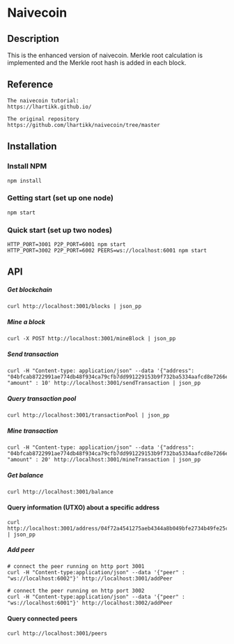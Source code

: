 # Naivecoin

## Description
This is the enhanced version of naivecoin. Merkle root calculation is implemented and the Merkle root hash is added in each block.

## Reference
```
The naivecoin tutorial: 
https://lhartikk.github.io/ 

The original repository  
https://github.com/lhartikk/naivecoin/tree/master 
```

## Installation
### Install NPM
```
npm install
```

### Getting start (set up one node)
```
npm start
```
### Quick start (set up two nodes)
```
HTTP_PORT=3001 P2P_PORT=6001 npm start
HTTP_PORT=3002 P2P_PORT=6002 PEERS=ws://localhost:6001 npm start

```

##  API

##### Get blockchain
```
curl http://localhost:3001/blocks | json_pp
```

##### Mine a block
```
curl -X POST http://localhost:3001/mineBlock | json_pp
``` 

##### Send transaction
```
curl -H "Content-type: application/json" --data '{"address": "04bfcab8722991ae774db48f934ca79cfb7dd991229153b9f732ba5334aafcd8e7266e47076996b55a14bf9913ee3145ce0cfc1372ada8ada74bd287450313534b", "amount" : 10' http://localhost:3001/sendTransaction | json_pp
```

##### Query transaction pool
```
curl http://localhost:3001/transactionPool | json_pp
```

##### Mine transaction

```
curl -H "Content-type: application/json" --data '{"address": "04bfcab8722991ae774db48f934ca79cfb7dd991229153b9f732ba5334aafcd8e7266e47076996b55a14bf9913ee3145ce0cfc1372ada8ada74bd287450313534b", "amount" : 20' http://localhost:3001/mineTransaction | json_pp
```

##### Get balance
```
curl http://localhost:3001/balance
```

#### Query information (UTXO) about a specific address 
```
curl http://localhost:3001/address/04f72a4541275aeb4344a8b049bfe2734b49fe25c08d56918f033507b96a61f9e3c330c4fcd46d0854a712dc878b9c280abe90c788c47497e06df78b25bf60ae64 | json_pp
```

##### Add peer
```
# connect the peer running on http port 3001
curl -H "Content-type:application/json" --data '{"peer" : "ws://localhost:6002"}' http://localhost:3001/addPeer

# connect the peer running on http port 3002
curl -H "Content-type:application/json" --data '{"peer" : "ws://localhost:6001"}' http://localhost:3002/addPeer
```
#### Query connected peers
```
curl http://localhost:3001/peers
```
